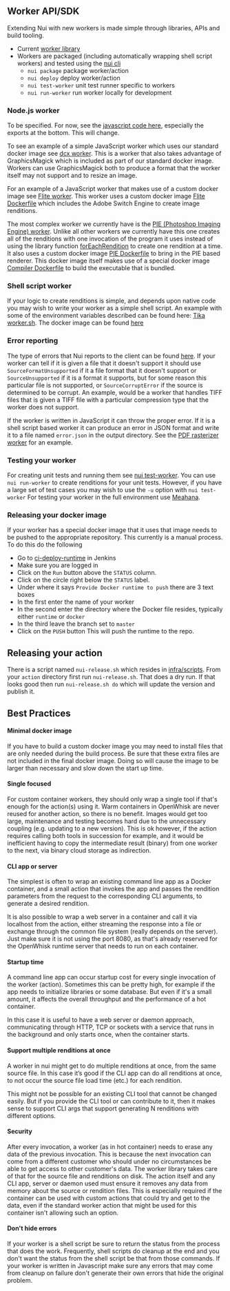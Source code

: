 ## Worker API/SDK

Extending Nui with new workers is made simple through libraries, APIs and build tooling.

* Current [worker library](https://git.corp.adobe.com/nui/asset-compute-sdk)
* Workers are packaged (including automatically wrapping shell script workers) and tested using
  the [nui cli](https://git.corp.adobe.com/nui/cli)
  * `nui package` package worker/action
  * `nui deploy` deploy worker/action
  * `nui test-worker` unit test runner specific to workers
  * `nui run-worker` run worker locally for development


### Node.js worker

To be specified. For now, see the [javascript code here](https://git.corp.adobe.com/nui/asset-compute-sdk/blob/master/library.js), especially the exports at the bottom. This will change.

To see an example of a simple JavaScript worker which uses our standard docker image see [dcx worker](https://git.corp.adobe.com/nui/worker-dcx/blob/master/worker.js).  This is a worker that also takes advantage of GraphicsMagick which is included as part of our standard docker image.  Workers can use GraphicsMagick both to produce a format that the worker itself may not support and to resize an image.

For an example of a JavaScript worker that makes use of a custom docker image see [Flite worker](https://git.corp.adobe.com/nui/worker-flite/blob/master/action/worker.js).  This worker uses a custom docker image [Flite Dockerfile](https://git.corp.adobe.com/nui/worker-flite/blob/master/docker/Dockerfile) which includes the Adobe Switch Engine to create image renditions.

The most complex worker we currently have is the [PIE (Photoshop Imaging Engine) worker](https://git.corp.adobe.com/nui/worker-pie/blob/master/action/worker.js).  Unlike all other workers we currently have this one creates all of the renditions with one invocation of the program it uses instead of using the library function [forEachRendition](https://git.corp.adobe.com/nui/asset-compute-sdk/blob/master/library.js#L634-L636) to create one rendition at a time.  It also uses a custom docker image [PIE Dockerfile](https://git.corp.adobe.com/nui/worker-pie/blob/master/docker/Dockerfile) to bring in the PIE based renderer. This docker image itself makes use of a special docker image [Compiler Dockerfile](https://git.corp.adobe.com/nui/worker-pie/blob/master/compiler/Dockerfile) to build the executable that is bundled.


### Shell script worker

If your logic to create renditions is simple, and depends upon native code you may wish to write your worker as a simple shell script.  An example with some of the environment variables described can be found here: [Tika worker.sh](https://git.corp.adobe.com/nui/worker-tika/blob/master/action/worker.sh).  The docker image can be found [here](https://git.corp.adobe.com/nui/worker-tika/blob/master/docker/Dockerfile)

### Error reporting

The type of errors that Nui reports to the client can be found [here](https://git.corp.adobe.com/nui/asset-compute-sdk/blob/master/errors.js).  If your worker can tell if it is given a file that it doesn't support it should use `SourceFormatUnsupported` if it a file format that it doesn't support or `SourceUnsupported` if it is a format it supports, but for some reason this particular file is not supported, or `SourceCorruptError` if the source is determined to be corrupt.  An example, would be a worker that handles TIFF files that is given a TIFF file with a particular compression type that the worker does not support.

If the worker is written in JavaScript it can throw the proper error.  If it is a shell script based worker it can produce an error in JSON format and write it to a file named `error.json` in the output directory.  See the [PDF rasterizer worker](https://git.corp.adobe.com/nui/worker-pdfrasterizer/blob/master/action/worker.sh#L14-L24) for an example.

### Testing your worker

For creating unit tests and running them see [nui test-worker](https://git.corp.adobe.com/nui/asset-compute-cli#test-worker). You can use `nui run-worker` to create renditions for your unit tests.  However, if you have a large set of test cases you may wish to use the `-u` option with `nui test-worker`     For testing your worker in the full environment use [Meahana](https://git.corp.adobe.com/nui/meahana).

### Releasing your docker image

If your worker has a special docker image that it uses that image needs to be pushed to the appropriate repository.  This currently is a manual process.  To do this do the following
* Go to [ci-deploy-runtime](https://nui.ci.corp.adobe.com/blue/organizations/jenkins/ci-deploy-runtime/activity) in Jenkins
* Make sure you are logged in
* Click on the `Run` button above the `STATUS` column.
* Click on the circle right below the `STATUS` label.
* Under where it says `Provide Docker runtime to push` there are 3 text boxes
* In the first enter the name of your worker
* In the second enter the directory where the Docker file resides, typically either `runtime` or `docker`
* In the third leave the branch set to `master`
* Click on the `PUSH` button
This will push the runtime to the repo.

## Releasing your action

There is a script named `nui-release.sh` which resides in [infra/scripts](https://git.corp.adobe.com/nui/infra/blob/master/scripts/nui-release.sh).  From your `action` directory first run `nui-release.sh`.  That does a dry run.  If that looks good then run `nui-release.sh do` which will update the version and publish it.

## Best Practices

#### Minimal docker image

If you have to build a custom docker image you may need to install files that are only needed during the build process.  Be sure that these extra files are not included in the final docker image.  Doing so will cause the image to be larger than necessary and slow down the start up time.

#### Single focused

For custom container workers, they should only wrap a single tool if that's enough for the action(s) using it. Warm containers in OpenWhisk are never reused for another action, so there is no benefit. Images would get too large, maintenance and testing becomes hard due to the unnecessary coupling (e.g. updating to a new version). This is ok however, if the action requires calling both tools in succession for example, and it would be inefficient having to copy the intermediate result (binary) from one worker to the next, via binary cloud storage as indirection.

#### CLI app or server

The simplest is often to wrap an existing command line app as a Docker container, and a small action that invokes the app and passes the rendition parameters from the request to the corresponding CLI arguments, to generate a desired rendition.

It is also possible to wrap a web server in a container and call it via localhost from the action, either streaming the response into a file or exchange through the common file system (really depends on the server). Just make sure it is not using the port 8080, as that's already reserved for the OpenWhisk runtime server that needs to run on each container.

#### Startup time

A command line app can occur startup cost for every single invocation of the worker (action). Sometimes this can be pretty high, for example if the app needs to initialize libraries or some database. But even if it's a small amount, it affects the overall throughput and the performance of a hot container.

In this case it is useful to have a web server or daemon approach, communicating through HTTP, TCP or sockets with a service that runs in the background and only starts once, when the container starts.

#### Support multiple renditions at once

A worker in nui might get to do multiple renditions at once, from the same source file. In this case it’s good if the CLI app can do all renditions at once, to not occur the source file load time (etc.) for each rendition.

This might not be possible for an existing CLI tool that cannot be changed easily. But if you provide the CLI tool or can contribute to it, then it makes sense to support CLI args that support generating N renditions with different options.

#### Security

After every invocation, a worker (as in hot container) needs to erase any data of the previous invocation. This is because the next invocation can come from a different customer who should under no circumstances be able to get access to other customer's data. The worker library takes care of that for the source file and renditions on disk. The action itself and any CLI app, server or daemon used must ensure it removes any data from memory about the source or rendition files. This is especially required if the container can be used with custom actions that could try and get to the data, even if the standard worker action that might be used for this container isn't allowing such an option.

#### Don't hide errors

If your worker is a shell script be sure to return the status from the process that does the work.  Frequently, shell scripts do cleanup at the end and you don't want the status from the shell script be that from those commands.  If your worker is written in Javascript make sure any errors that may come from cleanup on failure don't generate their own errors that hide the original problem.
